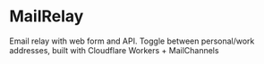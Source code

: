 # MailRelay
Email relay with web form and API. Toggle between personal/work addresses, built with Cloudflare Workers + MailChannels
